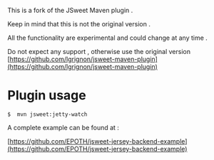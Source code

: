 This is a fork of the JSweet Maven plugin .

Keep in mind that this is not the original version .

All the functionality are experimental and could change at any time .

Do not expect any support , otherwise use the original version [https://github.com/lgrignon/jsweet-maven-plugin](https://github.com/lgrignon/jsweet-maven-plugin)

# Plugin usage

```
$  mvn jsweet:jetty-watch
```

A complete example can be found at :

[https://github.com/EPOTH/jsweet-jersey-backend-example](https://github.com/EPOTH/jsweet-jersey-backend-example)




